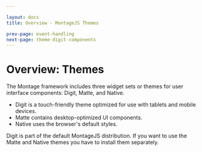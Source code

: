 ```yaml
---

layout: docs
title: Overview - MontageJS Themes

prev-page: event-handling
next-page: theme-digit-components
---
```


# Overview: Themes

The Montage framework includes three widget sets or themes for user interface components: Digit, Matte, and Native.

* Digit is a touch-friendly theme optimized for use with tablets and mobile devices. 
* Matte contains desktop-optimized UI components. 
* Native uses the browser's default styles. 

Digit is part of the default MontageJS distribution. If you want to use the Matte and Native themes you have to install them separately.

